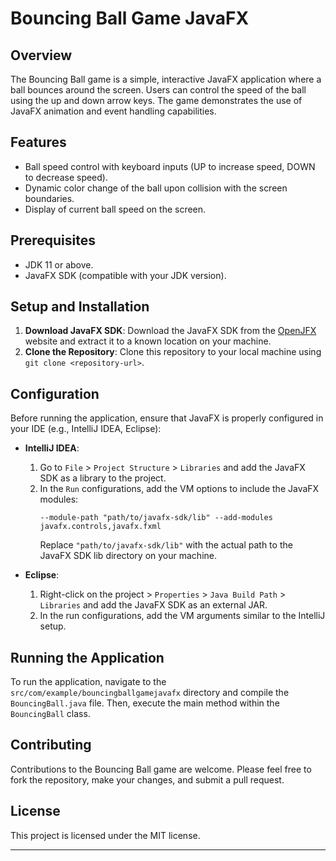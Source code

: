 # Bouncing Ball Game JavaFX

## Overview
The Bouncing Ball game is a simple, interactive JavaFX application where a ball bounces around the screen. Users can control the speed of the ball using the up and down arrow keys. The game demonstrates the use of JavaFX animation and event handling capabilities.

## Features
- Ball speed control with keyboard inputs (UP to increase speed, DOWN to decrease speed).
- Dynamic color change of the ball upon collision with the screen boundaries.
- Display of current ball speed on the screen.

## Prerequisites
- JDK 11 or above.
- JavaFX SDK (compatible with your JDK version).

## Setup and Installation
1. **Download JavaFX SDK**: Download the JavaFX SDK from the [OpenJFX](https://openjfx.io/) website and extract it to a known location on your machine.
2. **Clone the Repository**: Clone this repository to your local machine using `git clone <repository-url>`.

## Configuration
Before running the application, ensure that JavaFX is properly configured in your IDE (e.g., IntelliJ IDEA, Eclipse):
- **IntelliJ IDEA**:
    1. Go to `File` > `Project Structure` > `Libraries` and add the JavaFX SDK as a library to the project.
    2. In the `Run` configurations, add the VM options to include the JavaFX modules:
       ```
       --module-path "path/to/javafx-sdk/lib" --add-modules javafx.controls,javafx.fxml
       ```
       Replace `"path/to/javafx-sdk/lib"` with the actual path to the JavaFX SDK lib directory on your machine.

- **Eclipse**:
    1. Right-click on the project > `Properties` > `Java Build Path` > `Libraries` and add the JavaFX SDK as an external JAR.
    2. In the run configurations, add the VM arguments similar to the IntelliJ setup.

## Running the Application
To run the application, navigate to the `src/com/example/bouncingballgamejavafx` directory and compile the `BouncingBall.java` file. Then, execute the main method within the `BouncingBall` class.

## Contributing
Contributions to the Bouncing Ball game are welcome. Please feel free to fork the repository, make your changes, and submit a pull request.

## License
This project is licensed under the MIT license.

---

